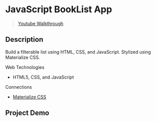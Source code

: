 # **JavaScript BookList App**
> [Youtube Walkthrough](https://www.youtube.com/watch?v=G1eW3Oi6uoc&list=WL&index=2&t=77s)

## **Description**
Build a filterable list using HTML, CSS, and JavaScript. Stylized using Materialize CSS. 

Web Technologies
- HTML5, CSS, and JavaScript

Connections
- [Materialize CSS](https://materializecss.com/)
<!-- - [Font Awesome Icons](https://fontawesome.com/) -->

## **Project Demo**

